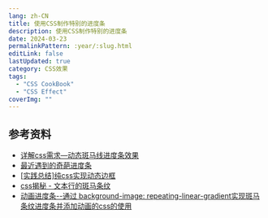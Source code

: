 ```yaml
---
lang: zh-CN
title: 使用CSS制作特别的进度条
description: 使用CSS制作特别的进度条
date: 2024-03-23
permalinkPattern: :year/:slug.html
editLink: false
lastUpdated: true
category: CSS效果
tags:
  - "CSS CookBook"
  - "CSS Effect"
coverImg: ""
---
```


## 参考资料

- [详解css需求—动态斑马线进度条效果](https://juejin.cn/post/7236687156067434553)
- [最近遇到的奇葩进度条](https://juejin.cn/post/7244172094547492923)
- [[实践总结]纯css实现动态边框](https://juejin.cn/post/6951650430384341000)
- [css揭秘 - 文本行的斑马条纹](https://juejin.cn/post/6907497955750576142)
- [动画进度条--通过 background-image: repeating-linear-gradient实现斑马条纹进度条并添加动画的css的使用](https://juejin.cn/post/6998893926711033886)
